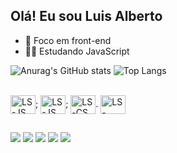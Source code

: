## Olá! Eu sou Luis Alberto

- 📱 Foco em front-end
- ✍🏽 Estudando JavaScript


![Anurag's GitHub stats](https://github-readme-stats.vercel.app/api?username=Oluiscruz&show_icons=true&theme=radical)
![Top Langs](https://github-readme-stats.vercel.app/api/top-langs/?username=Oluiscruz&layout=compact&theme=radical)

<div style="display:inline_block"><br>
<img align="center" alt="LS-JS" height="30" width="40" src="https://cdn.jsdelivr.net/gh/devicons/devicon@latest/icons/javascript/javascript-original.svg"/>;
<img align="center" alt="LS-JS" height="30" width="40" src="https://cdn.jsdelivr.net/gh/devicons/devicon@latest/icons/java/java-original.svg"/>;
<img align="center" alt="LS-CS" height="30" width="40" src="https://cdn.jsdelivr.net/gh/devicons/devicon@latest/icons/react/react-original.svg"/.
<img align="center" alt="LS-CSS" height="30" width="40" src="https://cdn.jsdelivr.net/gh/devicons/devicon@latest/icons/css3/css3-original.svg"/>.
<img align="center" alt="LS-HTML" height="30" width="40" src="https://cdn.jsdelivr.net/gh/devicons/devicon@latest/icons/html5/html5-original.svg"/>
</div>                 
          
 ##

<div>
  <a href="https://w.app/Oluiscruz" target="_blank"><img src="https://img.shields.io/badge/WhatsApp-25D366?style=for-the-badge&logo=whatsapp&logoColor=white" target="_blank"></a>
  <a href="www.linkedin.com/in/luis-alberto-cruz-batista-8b0b2526a" target="_blank"><img src="https://img.shields.io/badge/LinkedIn-0077B5?style=for-the-badge&logo=linkedin&logoColor=white" target="_blank"></a>
  <a href="https://www.instagram.com/oluiscruz_/?locale=pt_BR" target="_blank"><img src="https://img.shields.io/badge/Instagram-E4405F?style=for-the-badge&logo=instagram&logoColor=white" target="_blank"></a>
  <a href="https://x.com/olu1scruz" target="_blank"><img src="https://img.shields.io/badge/Twitter-1DA1F2?style=for-the-badge&logo=twitter&logoColor=white" target="_blank"></a>
  <a href="[https://x.com/olu1scruz](https://accounts.google.com/SignOutOptions?hl=en&continue=https://mail.google.com/mail/&service=mail&ec=GBRAFw)" target="_blank"><img src="https://img.shields.io/badge/Gmail-D14836?style=for-the-badge&logo=gmail&logoColor=white" target="_blank"></a>
</div>

          




